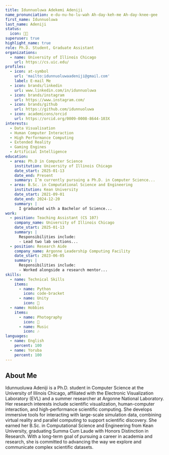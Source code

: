 ```yaml
---
title: Idunnuoluwa Adekemi Adeniji
name_pronunciation: e-du-nu-ho-lu-wah Ah-day-keh-me Ah-day-knee-gee
first_name: Idunnuoluwa
last_name: Adeniji
status:
  icon: 🧑‍💻️
superuser: true
highlight_name: true
role: Ph.D. Student, Graduate Assistant
organizations:
  - name: University of Illinois Chicago
    url: https://cs.uic.edu/
profiles:
  - icon: at-symbol
    url: 'mailto:idunnuoluwaadeniji@gmail.com'
    label: E-mail Me
  - icon: brands/linkedin
    url: www.linkedin.com/in/idunnuoluwa
  - icon: brands/instagram
    url: https://www.instagram.com/
  - icon: brands/github
    url: https://github.com/idunnuoluwa
  - icon: academicons/orcid
    url: https://orcid.org/0009-0008-8644-103X
interests:
  - Data Visualisation
  - Human Computer Interaction
  - High Performance Computing 
  - Extended Reality 
  - Gaming Engines
  - Artificial Intelligence
education:
  - area: Ph.D in Computer Science 
    institution: University of Illinois Chicago
    date_start: 2025-01-13
    date_end: Present
    summary: I’m currently pursuing a Ph.D. in Computer Science...
  - area: B.Sc. in Computational Science and Engineering
    institution: Kean University
    date_start: 2021-09-01
    date_end: 2024-12-20
    summary: |
      I graduated with a Bachelor of Science...
work:
  - position: Teaching Assistant (CS 107)
    company_name: University of Illinois Chicago
    date_start: 2025-01-13
    summary: |
      Responsibilities include:
      - Lead two lab sections...
  - position: Research Aide
    company_name: Argonne Leadership Computing Facility
    date_start: 2023-06-05
    summary: |
      Responsibilities include:
      - Worked alongside a research mentor...
skills:
  - name: Technical Skills
    items:
      - name: Python
        icon: code-bracket
      - name: Unity
        icon: 👾
  - name: Hobbies
    items:
      - name: Photography
        icon: 📸
      - name: Music
        icon: 🎶
languages:
  - name: English
    percent: 100
  - name: Yoruba
    percent: 100
---
```



## About Me

Idunnuoluwa Adeniji is a Ph.D. student in Computer Science at the University of Illinois Chicago, affiliated with the Electronic Visualization Laboratory (EVL) and a summer researcher at Argonne National Laboratory. Her research interests include scientific visualization, human-computer interaction, and high-performance scientific computing. She develops immersive tools for interacting with large-scale simulation data, combining virtual reality and parallel computing to support scientific discovery. She earned her B.Sc. in Computational Science and Engineering from Kean University, graduating Summa Cum Laude with Honors Distinction in Research. With a long-term goal of pursuing a career in academia and research, she is committed to advancing the way we explore and communicate complex scientific datasets.

